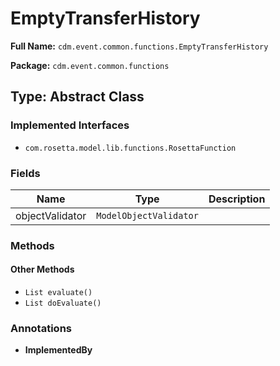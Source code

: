 # EmptyTransferHistory

**Full Name:** `cdm.event.common.functions.EmptyTransferHistory`

**Package:** `cdm.event.common.functions`

## Type: Abstract Class

### Implemented Interfaces

- `com.rosetta.model.lib.functions.RosettaFunction`

### Fields

| Name | Type | Description |
|------|------|-------------|
| objectValidator | `ModelObjectValidator` |  |

### Methods

#### Other Methods

- `List evaluate()`
- `List doEvaluate()`

### Annotations

- **ImplementedBy**

